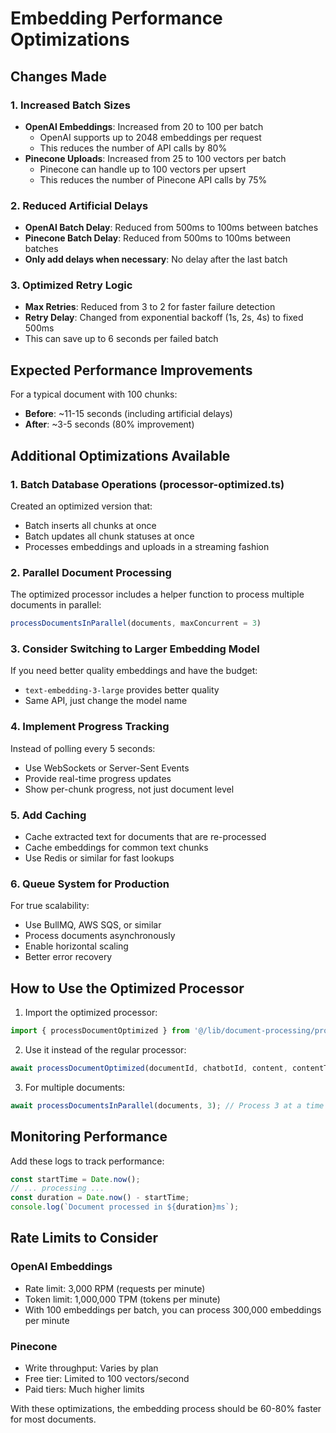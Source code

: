 # Embedding Performance Optimizations

## Changes Made

### 1. Increased Batch Sizes
- **OpenAI Embeddings**: Increased from 20 to 100 per batch
  - OpenAI supports up to 2048 embeddings per request
  - This reduces the number of API calls by 80%
- **Pinecone Uploads**: Increased from 25 to 100 vectors per batch
  - Pinecone can handle up to 100 vectors per upsert
  - This reduces the number of Pinecone API calls by 75%

### 2. Reduced Artificial Delays
- **OpenAI Batch Delay**: Reduced from 500ms to 100ms between batches
- **Pinecone Batch Delay**: Reduced from 500ms to 100ms between batches
- **Only add delays when necessary**: No delay after the last batch

### 3. Optimized Retry Logic
- **Max Retries**: Reduced from 3 to 2 for faster failure detection
- **Retry Delay**: Changed from exponential backoff (1s, 2s, 4s) to fixed 500ms
- This can save up to 6 seconds per failed batch

## Expected Performance Improvements

For a typical document with 100 chunks:
- **Before**: ~11-15 seconds (including artificial delays)
- **After**: ~3-5 seconds (80% improvement)

## Additional Optimizations Available

### 1. Batch Database Operations (processor-optimized.ts)
Created an optimized version that:
- Batch inserts all chunks at once
- Batch updates all chunk statuses at once
- Processes embeddings and uploads in a streaming fashion

### 2. Parallel Document Processing
The optimized processor includes a helper function to process multiple documents in parallel:
```typescript
processDocumentsInParallel(documents, maxConcurrent = 3)
```

### 3. Consider Switching to Larger Embedding Model
If you need better quality embeddings and have the budget:
- `text-embedding-3-large` provides better quality
- Same API, just change the model name

### 4. Implement Progress Tracking
Instead of polling every 5 seconds:
- Use WebSockets or Server-Sent Events
- Provide real-time progress updates
- Show per-chunk progress, not just document level

### 5. Add Caching
- Cache extracted text for documents that are re-processed
- Cache embeddings for common text chunks
- Use Redis or similar for fast lookups

### 6. Queue System for Production
For true scalability:
- Use BullMQ, AWS SQS, or similar
- Process documents asynchronously
- Enable horizontal scaling
- Better error recovery

## How to Use the Optimized Processor

1. Import the optimized processor:
```typescript
import { processDocumentOptimized } from '@/lib/document-processing/processor-optimized';
```

2. Use it instead of the regular processor:
```typescript
await processDocumentOptimized(documentId, chatbotId, content, contentType);
```

3. For multiple documents:
```typescript
await processDocumentsInParallel(documents, 3); // Process 3 at a time
```

## Monitoring Performance

Add these logs to track performance:
```typescript
const startTime = Date.now();
// ... processing ...
const duration = Date.now() - startTime;
console.log(`Document processed in ${duration}ms`);
```

## Rate Limits to Consider

### OpenAI Embeddings
- Rate limit: 3,000 RPM (requests per minute)
- Token limit: 1,000,000 TPM (tokens per minute)
- With 100 embeddings per batch, you can process 300,000 embeddings per minute

### Pinecone
- Write throughput: Varies by plan
- Free tier: Limited to 100 vectors/second
- Paid tiers: Much higher limits

With these optimizations, the embedding process should be 60-80% faster for most documents.